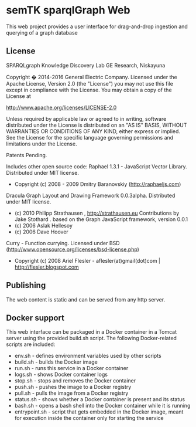 # semTK sparqlGraph Web

This web project provides a user interface for drag-and-drop ingestion and querying of a graph database

## License
  SPARQLgraph
  Knowledge Discovery Lab
  GE Research, Niskayuna
  
  Copyright � 2014-2016 General Electric Company.
  Licensed under the Apache License, Version 2.0 (the "License")
  you may not use this file except in compliance with the License.
  You may obtain a copy of the License at
  
  http://www.apache.org/licenses/LICENSE-2.0
  
  Unless required by applicable law or agreed to in writing, software distributed under the License is distributed on an "AS IS" BASIS, WITHOUT WARRANTIES OR CONDITIONS OF ANY KIND, either express or implied. See the License for the specific language governing permissions and limitations under the License.
  
  Patents Pending.
  
  Includes other open source code:
  Raphael 1.3.1 - JavaScript Vector Library.
  Distributed under MIT license.
  - Copyright (c) 2008 - 2009 Dmitry Baranovskiy (http://raphaeljs.com)
  
  Dracula Graph Layout and Drawing Framework 0.0.3alpha.
  Distributed under MIT license.
  - (c) 2010 Philipp Strathausen , http://strathausen.eu Contributions by Jake Stothard .
  based on the Graph JavaScript framework, version 0.0.1
  - (c) 2006 Aslak Hellesoy
  - (c) 2006 Dave Hoover
  
  Curry - Function currying.
  Licensed under BSD (http://www.opensource.org/licenses/bsd-license.php)
  - Copyright (c) 2008 Ariel Flesler - aflesler(at)gmail(dot)com | http://flesler.blogspot.com

## Publishing
The web content is static and can be served from any http server. 

## Docker support
This web interface can be packaged in a Docker container in a Tomcat server using the provided build.sh script.
The following Docker-related scripts are included:
* env.sh - defines environment variables used by other scripts
* build.sh - builds the Docker image
* run.sh - runs this service in a Docker container
* logs.sh - shows Docker container logs
* stop.sh - stops and removes the Docker container
* push.sh - pushes the image to a Docker registry
* pull.sh - pulls the image from a Docker registry
* status.sh - shows whether a Docker container is present and its status
* bash.sh - opens a bash shell into the Docker container while it is running
* entrypoint.sh - script that gets embedded in the Docker image, meant for execution inside the container only for starting the service


